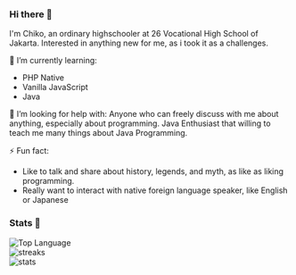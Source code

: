 ### Hi there 👋

I'm Chiko, an ordinary highschooler at 26 Vocational High School of Jakarta.
Interested in anything new for me, as i took it as a challenges.

🌱 I’m currently learning:
- PHP Native
- Vanilla JavaScript
- Java

🤔 I’m looking for help with:
Anyone who can freely discuss with me about anything, especially about programming.
Java Enthusiast that willing to teach me many things about Java Programming.

⚡ Fun fact:
- Like to talk and share about history, legends, and myth, as like as liking programming.
- Really want to interact with native foreign language speaker, like English or Japanese

### Stats 🍫
<p align="left">
	<img alt="Top Language" src="https://github-readme-stats.vercel.app/api/top-langs/?layout=compact&username=ChikoHakles&theme=tokyonight"/>
	<br/>
	<img alt="streaks" src="https://github-readme-streak-stats.herokuapp.com/?user=ChikoHakles&count_private=true&theme=tokyonight">
	<br/>
	<img alt="stats" src="https://github-readme-stats.vercel.app/api?username=ChikoHakles&show_icons=true&theme=tokyonight&include_all_commits=true&count_private=true">
</p>

<!--
**ChikoHakles/Chikohakles** is a ✨ _special_ ✨ repository because its `README.md` (this file) appears on your GitHub profile.

Here are some ideas to get you started:

- 🔭 I’m currently working on ...
- 🌱 I’m currently learning ...
- 👯 I’m looking to collaborate on ...
- 🤔 I’m looking for help with ...
- 💬 Ask me about ...
- 📫 How to reach me: ...
- 😄 Pronouns: ...
- ⚡ Fun fact: ...
-->
